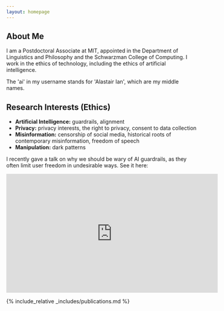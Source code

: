 ```yaml
---
layout: homepage
---
```


## About Me

I am a Postdoctoral Associate at MIT, appointed in the Department of Linguistics and Philosophy and the Schwarzman College of Computing. I work in the ethics of technology, including the ethics of artificial intelligence.

The 'ai' in my username stands for 'Alastair Ian', which are my middle names.

## Research Interests (Ethics)

- **Artificial Intelligence:** guardrails, alignment
- **Privacy:** privacy interests, the right to privacy, consent to data collection
- **Misinformation:** censorship of social media, historical roots of contemporary misinformation, freedom of speech
- **Manipulation:** dark patterns

I recently gave a talk on why we should be wary of AI guardrails, as they often limit user freedom in undesirable ways. See it here:

<iframe width="560" height="315" src="https://www.youtube.com/embed/Jh3anF3GYXU?si=PATY7jSkf-pw5yII" title="YouTube video player" frameborder="0" allow="accelerometer; autoplay; clipboard-write; encrypted-media; gyroscope; picture-in-picture; web-share" referrerpolicy="strict-origin-when-cross-origin" allowfullscreen></iframe>

{% include_relative _includes/publications.md %}


